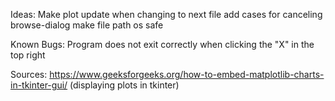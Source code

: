 Ideas:
Make plot update when changing to next file
add cases for canceling browse-dialog
make file path os safe

Known Bugs:
Program does not exit correctly when clicking the "X" in the top right

Sources:
https://www.geeksforgeeks.org/how-to-embed-matplotlib-charts-in-tkinter-gui/ (displaying plots in tkinter)
